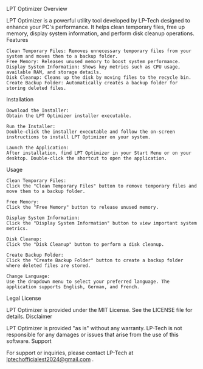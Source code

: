 LPT Optimizer
Overview

LPT Optimizer is a powerful utility tool developed by LP-Tech designed to enhance your PC's performance. It helps clean temporary files, free up memory, display system information, and perform disk cleanup operations.
Features

    Clean Temporary Files: Removes unnecessary temporary files from your system and moves them to a backup folder.
    Free Memory: Releases unused memory to boost system performance.
    Display System Information: Shows key metrics such as CPU usage, available RAM, and storage details.
    Disk Cleanup: Cleans up the disk by moving files to the recycle bin.
    Create Backup Folder: Automatically creates a backup folder for storing deleted files.

Installation

    Download the Installer:
    Obtain the LPT Optimizer installer executable.

    Run the Installer:
    Double-click the installer executable and follow the on-screen instructions to install LPT Optimizer on your system.

    Launch the Application:
    After installation, find LPT Optimizer in your Start Menu or on your desktop. Double-click the shortcut to open the application.



Usage

    Clean Temporary Files:
    Click the "Clean Temporary Files" button to remove temporary files and move them to a backup folder.

    Free Memory:
    Click the "Free Memory" button to release unused memory.

    Display System Information:
    Click the "Display System Information" button to view important system metrics.

    Disk Cleanup:
    Click the "Disk Cleanup" button to perform a disk cleanup.

    Create Backup Folder:
    Click the "Create Backup Folder" button to create a backup folder where deleted files are stored.

    Change Language:
    Use the dropdown menu to select your preferred language. The application supports English, German, and French.

Legal
License

LPT Optimizer is provided under the MIT License. See the LICENSE file for details.
Disclaimer

LPT Optimizer is provided "as is" without any warranty. LP-Tech is not responsible for any damages or issues that arise from the use of this software.
Support

For support or inquiries, please contact LP-Tech at lptechofficialest2024@gmail.com .
